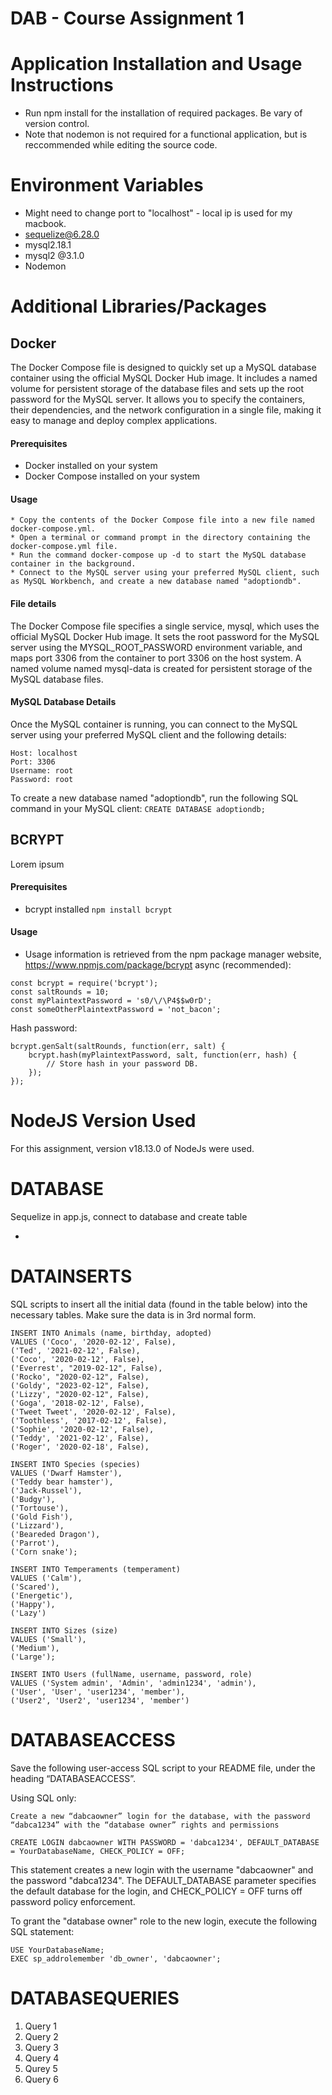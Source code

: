 # DAB - Course Assignment 1
# Application Installation and Usage Instructions
- Run npm install for the installation of required packages. Be vary of version control.
- Note that nodemon is not required for a functional application, but is reccommended while editing the source code.

# Environment Variables
- Might need to change port to "localhost" - local ip is used for my macbook.
- sequelize@6.28.0
- mysql2.18.1
- mysql2 @3.1.0
- Nodemon

# Additional Libraries/Packages
## Docker
The Docker Compose file is designed to quickly set up a MySQL database container using the official MySQL Docker Hub image. It includes a named volume for persistent storage of the database files and sets up the root password for the MySQL server.
It allows you to specify the containers, their dependencies, and the network configuration in a single file, making it easy to manage and deploy complex applications.
#### Prerequisites

* Docker installed on your system
* Docker Compose installed on your system

#### Usage

    * Copy the contents of the Docker Compose file into a new file named docker-compose.yml.
    * Open a terminal or command prompt in the directory containing the docker-compose.yml file.
    * Run the command docker-compose up -d to start the MySQL database container in the background.
    * Connect to the MySQL server using your preferred MySQL client, such as MySQL Workbench, and create a new database named "adoptiondb".

#### File details
The Docker Compose file specifies a single service, mysql, which uses the official MySQL Docker Hub image. It sets the root password for the MySQL server using the MYSQL_ROOT_PASSWORD environment variable, and maps port 3306 from the container to port 3306 on the host system. A named volume named mysql-data is created for persistent storage of the MySQL database files.

#### MySQL Database Details
Once the MySQL container is running, you can connect to the MySQL server using your preferred MySQL client and the following details:

    Host: localhost
    Port: 3306
    Username: root
    Password: root

To create a new database named "adoptiondb", run the following SQL command in your MySQL client:
``` CREATE DATABASE adoptiondb; ```

## BCRYPT
Lorem ipsum

#### Prerequisites
* bcrypt installed ```npm install bcrypt```

#### Usage
* Usage information is retrieved from the npm package manager website, https://www.npmjs.com/package/bcrypt
async (recommended):
```
const bcrypt = require('bcrypt');
const saltRounds = 10;
const myPlaintextPassword = 's0/\/\P4$$w0rD';
const someOtherPlaintextPassword = 'not_bacon';
```
Hash password:
```
bcrypt.genSalt(saltRounds, function(err, salt) {
    bcrypt.hash(myPlaintextPassword, salt, function(err, hash) {
        // Store hash in your password DB.
    });
});
```

# NodeJS Version Used
For this assignment, version v18.13.0 of NodeJs were used.

# DATABASE
Sequelize in app.js, connect to database and create table 

- 

# DATAINSERTS
SQL scripts to insert all the initial data (found in the table below) into the necessary tables. Make sure the data is in 3rd normal form. 

```
INSERT INTO Animals (name, birthday, adopted)
VALUES ('Coco', '2020-02-12', False),
('Ted', '2021-02-12', False),
('Coco', '2020-02-12', False),
('Everrest', "2019-02-12", False),
('Rocko', "2020-02-12", False),
('Goldy', "2023-02-12", False),
('Lizzy', "2020-02-12", False),
('Goga', '2018-02-12', False),
('Tweet Tweet', '2020-02-12', False),
('Toothless', '2017-02-12', False),
('Sophie', '2020-02-12', False),
('Teddy', '2021-02-12', False),
('Roger', '2020-02-18', False),

INSERT INTO Species (species)
VALUES ('Dwarf Hamster'), 
('Teddy bear hamster'), 
('Jack-Russel'), 
('Budgy'), 
('Tortouse'), 
('Gold Fish'),
('Lizzard'),
('Beareded Dragon'),
('Parrot'),
('Corn snake');

INSERT INTO Temperaments (temperament)
VALUES ('Calm'),
('Scared'),
('Energetic'),
('Happy'),
('Lazy')

INSERT INTO Sizes (size)
VALUES ('Small'),
('Medium'),
('Large');

INSERT INTO Users (fullName, username, password, role)
VALUES ('System admin', 'Admin', 'admin1234', 'admin'),
('User', 'User', 'user1234', 'member'),
('User2', 'User2', 'user1234', 'member')
```

# DATABASEACCESS
Save the following user-access SQL script to your README file, under the heading “DATABASEACCESS”.

Using SQL only:

    Create a new “dabcaowner” login for the database, with the password “dabca1234” with the “database owner” rights and permissions

```
CREATE LOGIN dabcaowner WITH PASSWORD = 'dabca1234', DEFAULT_DATABASE = YourDatabaseName, CHECK_POLICY = OFF;
```
This statement creates a new login with the username "dabcaowner" and the password "dabca1234". The DEFAULT_DATABASE parameter specifies the default database for the login, and CHECK_POLICY = OFF turns off password policy enforcement.

To grant the "database owner" role to the new login, execute the following SQL statement:
```
USE YourDatabaseName;
EXEC sp_addrolemember 'db_owner', 'dabcaowner';
```


# DATABASEQUERIES
1. Query 1
2. Query 2
3. Query 3
4. Query 4
5. Qurey 5
6. Query 6